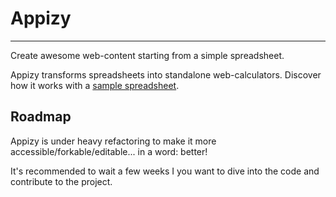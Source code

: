 # Appizy
--------

Create awesome web-content starting from a simple spreadsheet. 

Appizy transforms spreadsheets into standalone web-calculators. Discover how it works with a [sample spreadsheet](http://appizy.com/demo-files/demo_appizy.ods). 

## Roadmap

Appizy is under heavy refactoring to make it more accessible/forkable/editable... in a word: better!

It's recommended to wait a few weeks I you want to dive into the code and contribute to the project.
